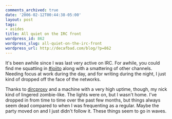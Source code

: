 ```yaml
---
comments_archived: true
date: '2006-02-12T00:44:38-05:00'
layout: post
tags:
- asides
title: All quiet on the IRC front
wordpress_id: 862
wordpress_slug: all-quiet-on-the-irc-front
wordpress_url: http://decafbad.com/blog/?p=862
---
```

It's been awhile since I was last very active on IRC.  For awhile, you could find me squatting in <a href="http://joiwiki.ito.com/joiwiki/index.cgi">#joiito</a> along with a smattering of other channels.  Needing focus at work during the day, and for writing during the night, I just kind of dropped off the face of the networks.  

Thanks to <a href="http://dircproxy.securiweb.net/">dircproxy</a> and a machine with a very high uptime, though, my nick kind of lingered zombie-like.  The lights were on, but I wasn't home.  I've dropped in from time to time over the past few months, but things always seem dead compared to when I was frequenting as a regular.  Maybe the party moved on and I just didn't follow it.  These things seem to go in waves.
